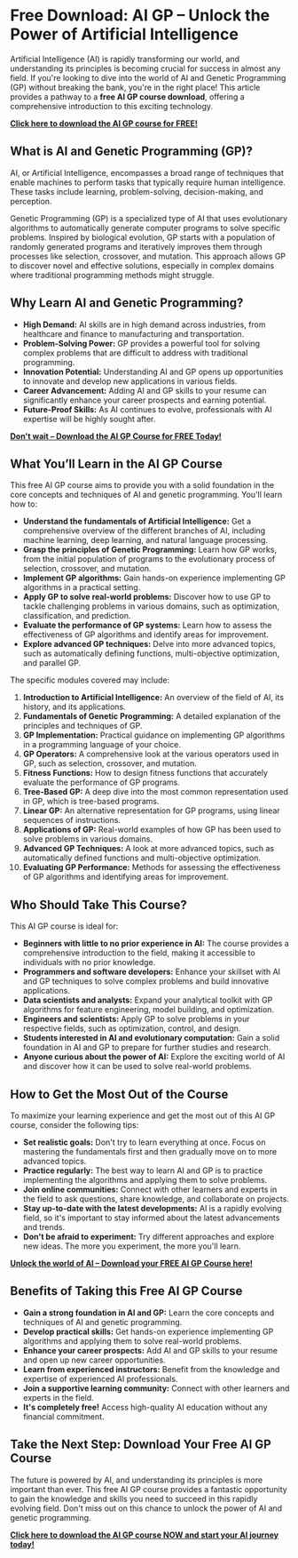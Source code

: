 # Free Download: AI GP – Unlock the Power of Artificial Intelligence

Artificial Intelligence (AI) is rapidly transforming our world, and understanding its principles is becoming crucial for success in almost any field. If you're looking to dive into the world of AI and Genetic Programming (GP) without breaking the bank, you're in the right place! This article provides a pathway to a **free AI GP course download**, offering a comprehensive introduction to this exciting technology.

[**Click here to download the AI GP course for FREE!**](https://udemywork.com/ai-gp)

## What is AI and Genetic Programming (GP)?

AI, or Artificial Intelligence, encompasses a broad range of techniques that enable machines to perform tasks that typically require human intelligence. These tasks include learning, problem-solving, decision-making, and perception.

Genetic Programming (GP) is a specialized type of AI that uses evolutionary algorithms to automatically generate computer programs to solve specific problems. Inspired by biological evolution, GP starts with a population of randomly generated programs and iteratively improves them through processes like selection, crossover, and mutation. This approach allows GP to discover novel and effective solutions, especially in complex domains where traditional programming methods might struggle.

## Why Learn AI and Genetic Programming?

*   **High Demand:** AI skills are in high demand across industries, from healthcare and finance to manufacturing and transportation.
*   **Problem-Solving Power:** GP provides a powerful tool for solving complex problems that are difficult to address with traditional programming.
*   **Innovation Potential:** Understanding AI and GP opens up opportunities to innovate and develop new applications in various fields.
*   **Career Advancement:** Adding AI and GP skills to your resume can significantly enhance your career prospects and earning potential.
*   **Future-Proof Skills:** As AI continues to evolve, professionals with AI expertise will be highly sought after.

[**Don't wait – Download the AI GP Course for FREE Today!**](https://udemywork.com/ai-gp)

## What You’ll Learn in the AI GP Course

This free AI GP course aims to provide you with a solid foundation in the core concepts and techniques of AI and genetic programming. You'll learn how to:

*   **Understand the fundamentals of Artificial Intelligence:** Get a comprehensive overview of the different branches of AI, including machine learning, deep learning, and natural language processing.
*   **Grasp the principles of Genetic Programming:** Learn how GP works, from the initial population of programs to the evolutionary process of selection, crossover, and mutation.
*   **Implement GP algorithms:** Gain hands-on experience implementing GP algorithms in a practical setting.
*   **Apply GP to solve real-world problems:** Discover how to use GP to tackle challenging problems in various domains, such as optimization, classification, and prediction.
*   **Evaluate the performance of GP systems:** Learn how to assess the effectiveness of GP algorithms and identify areas for improvement.
*   **Explore advanced GP techniques:** Delve into more advanced topics, such as automatically defining functions, multi-objective optimization, and parallel GP.

The specific modules covered may include:

1.  **Introduction to Artificial Intelligence:** An overview of the field of AI, its history, and its applications.
2.  **Fundamentals of Genetic Programming:** A detailed explanation of the principles and techniques of GP.
3.  **GP Implementation:** Practical guidance on implementing GP algorithms in a programming language of your choice.
4.  **GP Operators:** A comprehensive look at the various operators used in GP, such as selection, crossover, and mutation.
5.  **Fitness Functions:** How to design fitness functions that accurately evaluate the performance of GP programs.
6.  **Tree-Based GP:** A deep dive into the most common representation used in GP, which is tree-based programs.
7.  **Linear GP:** An alternative representation for GP programs, using linear sequences of instructions.
8.  **Applications of GP:** Real-world examples of how GP has been used to solve problems in various domains.
9.  **Advanced GP Techniques:** A look at more advanced topics, such as automatically defined functions and multi-objective optimization.
10. **Evaluating GP Performance:** Methods for assessing the effectiveness of GP algorithms and identifying areas for improvement.

## Who Should Take This Course?

This AI GP course is ideal for:

*   **Beginners with little to no prior experience in AI:** The course provides a comprehensive introduction to the field, making it accessible to individuals with no prior knowledge.
*   **Programmers and software developers:** Enhance your skillset with AI and GP techniques to solve complex problems and build innovative applications.
*   **Data scientists and analysts:** Expand your analytical toolkit with GP algorithms for feature engineering, model building, and optimization.
*   **Engineers and scientists:** Apply GP to solve problems in your respective fields, such as optimization, control, and design.
*   **Students interested in AI and evolutionary computation:** Gain a solid foundation in AI and GP to prepare for further studies and research.
*   **Anyone curious about the power of AI:** Explore the exciting world of AI and discover how it can be used to solve real-world problems.

## How to Get the Most Out of the Course

To maximize your learning experience and get the most out of this AI GP course, consider the following tips:

*   **Set realistic goals:** Don't try to learn everything at once. Focus on mastering the fundamentals first and then gradually move on to more advanced topics.
*   **Practice regularly:** The best way to learn AI and GP is to practice implementing the algorithms and applying them to solve problems.
*   **Join online communities:** Connect with other learners and experts in the field to ask questions, share knowledge, and collaborate on projects.
*   **Stay up-to-date with the latest developments:** AI is a rapidly evolving field, so it's important to stay informed about the latest advancements and trends.
*   **Don't be afraid to experiment:** Try different approaches and explore new ideas. The more you experiment, the more you'll learn.

[**Unlock the world of AI – Download your FREE AI GP Course here!**](https://udemywork.com/ai-gp)

## Benefits of Taking this Free AI GP Course

*   **Gain a strong foundation in AI and GP:** Learn the core concepts and techniques of AI and genetic programming.
*   **Develop practical skills:** Get hands-on experience implementing GP algorithms and applying them to solve real-world problems.
*   **Enhance your career prospects:** Add AI and GP skills to your resume and open up new career opportunities.
*   **Learn from experienced instructors:** Benefit from the knowledge and expertise of experienced AI professionals.
*   **Join a supportive learning community:** Connect with other learners and experts in the field.
*   **It's completely free!** Access high-quality AI education without any financial commitment.

## Take the Next Step: Download Your Free AI GP Course

The future is powered by AI, and understanding its principles is more important than ever. This free AI GP course provides a fantastic opportunity to gain the knowledge and skills you need to succeed in this rapidly evolving field. Don't miss out on this chance to unlock the power of AI and genetic programming.

[**Click here to download the AI GP course NOW and start your AI journey today!**](https://udemywork.com/ai-gp)
